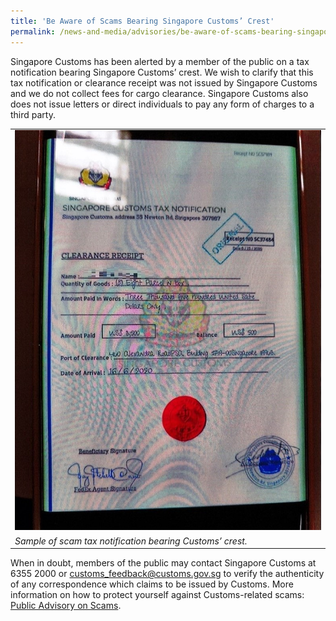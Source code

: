 ```yaml
---
title: 'Be Aware of Scams Bearing Singapore Customs’ Crest'
permalink: /news-and-media/advisories/be-aware-of-scams-bearing-singapore-customs-crest/
---
```


Singapore Customs has been alerted by a member of the public on a tax notification bearing Singapore Customs’ crest. We wish to clarify that this tax notification or clearance receipt was not issued by Singapore Customs and we do not collect fees for cargo clearance. Singapore Customs also does not issue letters or direct individuals to pay any form of charges to a third party.

|  |
|---|
|![.](/images/advisory/scams-bearing-customs-crest.jpg)|
|*Sample of scam tax notification bearing Customs’ crest.*|

When in doubt, members of the public may contact Singapore Customs at 6355 2000 or [customs_feedback@customs.gov.sg](mailto:customs_feedback@customs.gov.sg) to verify the authenticity of any correspondence which claims to be issued by Customs. More information on how to protect yourself against Customs-related scams: [Public Advisory on Scams](public-advisory-on-scams). 
